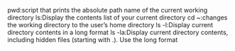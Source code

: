 pwd:script that prints the absolute path name of the current working directory
ls:Display the contents list of your current directory
cd ~:changes the working directory to the user’s home directory
ls -l:Display current directory contents in a long format
ls -la:Display current directory contents, including hidden files (starting with .). Use the long format

